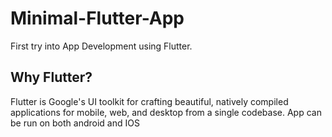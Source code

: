 # Minimal-Flutter-App
First try into App Development using Flutter.
## Why Flutter?
Flutter is Google's UI toolkit for crafting beautiful, natively compiled applications for mobile, web, and desktop from a single codebase.
App can be run on both android and IOS
